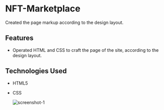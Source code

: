 # NFT-Marketplace

Created the page markup according to the design layout.						

## Features

- Operated HTML and CSS to craft the page of the site, according to the design layout.

## Technologies Used

- HTML5
- CSS

  <img alt="screenshot-1" src="./screenshot-1"/>

